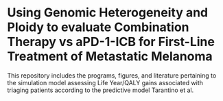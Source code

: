 # Using Genomic Heterogeneity and Ploidy to evaluate Combination Therapy vs aPD-1-ICB for First-Line Treatment of Metastatic Melanoma


This repository includes the programs, figures, and literature pertaining to the simulation model assessing Life Year/QALY gains associated with triaging patients according to the predictive model Tarantino et al.
